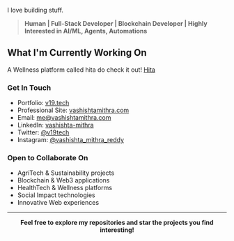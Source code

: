 I love building stuff.

> **Human | Full-Stack Developer | Blockchain Developer | Highly Interested in AI/ML, Agents, Automations**


## What I'm Currently Working On
A Wellness platform called hita do check it out! [Hita](https://hita.v19.tech)


### Get In Touch
- Portfolio: [v19.tech](https://v19.tech)
- Professional Site: [vashishtamithra.com](https://vashishtamithra.com)
- Email: [me@vashishtamithra.com](mailto:me@vashishtamithra.com)
- LinkedIn: [vashishta-mithra](https://linkedin.com/in/vashishta-mithra-reddy/)
- Twitter: [@v19tech](https://x.com/v19tech)
- Instagram: [@vashishta_mithra_reddy](https://instagram.com/vashishta_mithra_reddy)

###  Open to Collaborate On
- AgriTech & Sustainability projects
- Blockchain & Web3 applications
- HealthTech & Wellness platforms
- Social Impact technologies
- Innovative Web experiences

---

<div align="center">
  <strong>Feel free to explore my repositories and star the projects you find interesting!</strong>
</div>
